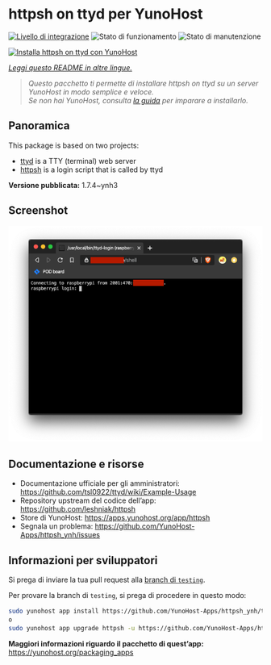 <!--
N.B.: Questo README è stato automaticamente generato da <https://github.com/YunoHost/apps/tree/master/tools/readme_generator>
NON DEVE essere modificato manualmente.
-->

# httpsh on ttyd per YunoHost

[![Livello di integrazione](https://dash.yunohost.org/integration/httpsh.svg)](https://dash.yunohost.org/appci/app/httpsh) ![Stato di funzionamento](https://ci-apps.yunohost.org/ci/badges/httpsh.status.svg) ![Stato di manutenzione](https://ci-apps.yunohost.org/ci/badges/httpsh.maintain.svg)

[![Installa httpsh on ttyd con YunoHost](https://install-app.yunohost.org/install-with-yunohost.svg)](https://install-app.yunohost.org/?app=httpsh)

*[Leggi questo README in altre lingue.](./ALL_README.md)*

> *Questo pacchetto ti permette di installare httpsh on ttyd su un server YunoHost in modo semplice e veloce.*  
> *Se non hai YunoHost, consulta [la guida](https://yunohost.org/install) per imparare a installarlo.*

## Panoramica

This package is based on two projects:

* [ttyd](https://tsl0922.github.io/ttyd) is a TTY (terminal) web server
* [httpsh](https://github.com/leshniak/httpsh) is a login script that is called by ttyd


**Versione pubblicata:** 1.7.4~ynh3

## Screenshot

![Screenshot di httpsh on ttyd](./doc/screenshots/httpsh.png)

## Documentazione e risorse

- Documentazione ufficiale per gli amministratori: <https://github.com/tsl0922/ttyd/wiki/Example-Usage>
- Repository upstream del codice dell’app: <https://github.com/leshniak/httpsh>
- Store di YunoHost: <https://apps.yunohost.org/app/httpsh>
- Segnala un problema: <https://github.com/YunoHost-Apps/httpsh_ynh/issues>

## Informazioni per sviluppatori

Si prega di inviare la tua pull request alla [branch di `testing`](https://github.com/YunoHost-Apps/httpsh_ynh/tree/testing).

Per provare la branch di `testing`, si prega di procedere in questo modo:

```bash
sudo yunohost app install https://github.com/YunoHost-Apps/httpsh_ynh/tree/testing --debug
o
sudo yunohost app upgrade httpsh -u https://github.com/YunoHost-Apps/httpsh_ynh/tree/testing --debug
```

**Maggiori informazioni riguardo il pacchetto di quest’app:** <https://yunohost.org/packaging_apps>
